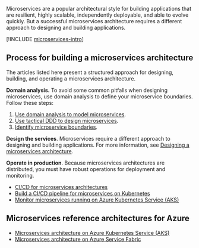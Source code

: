 Microservices are a popular architectural style for building applications that are resilient, highly scalable, independently deployable, and able to evolve quickly. But a successful microservices architecture requires a different approach to designing and building applications.

[!INCLUDE [microservices-intro](../includes/microservices-intro.md)]

## Process for building a microservices architecture

The articles listed here present a structured approach for designing, building, and operating a microservices architecture.

**Domain analysis.** To avoid some common pitfalls when designing microservices, use domain analysis to define your microservice boundaries. Follow these steps:

1. [Use domain analysis to model microservices](./model/domain-analysis.md).
1. [Use tactical DDD to design microservices](./model/tactical-ddd.yml).
1. [Identify microservice boundaries](./model/microservice-boundaries.yml).

**Design the services**. Microservices require a different approach to designing and building applications. For more information, see [Designing a microservices architecture](./design/index.yml).

**Operate in production**. Because microservices architectures are distributed, you must have robust operations for deployment and monitoring.

- [CI/CD for microservices architectures](./ci-cd.md)
- [Build a CI/CD pipeline for microservices on Kubernetes](./ci-cd-kubernetes.md)
- [Monitor microservices running on Azure Kubernetes Service (AKS)](./logging-monitoring.md)

## Microservices reference architectures for Azure

- [Microservices architecture on Azure Kubernetes Service (AKS)](../reference-architectures/containers/aks-microservices/aks-microservices.yml)
- [Microservices architecture on Azure Service Fabric](../reference-architectures/microservices/service-fabric.yml)
